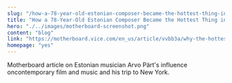 ```yaml
--- 
slug: "/how-a-78-year-old-estonian-composer-became-the-hottest-thing-in-music"
title: "How a 78-Year-Old Estonian Composer Became the Hottest Thing in Music"
hero: "./../images/motherboard-screenshot.png"
content: "blog"
link: "https://motherboard.vice.com/en_us/article/vvbb3a/why-the-hottest-thing-in-music-is-78-year-old-estonian-composer-arvo-part"
homepage: "yes"
---
```


Motherboard article on Estonian musician Arvo Pärt's influence oncontemporary film and music and his trip to New York.